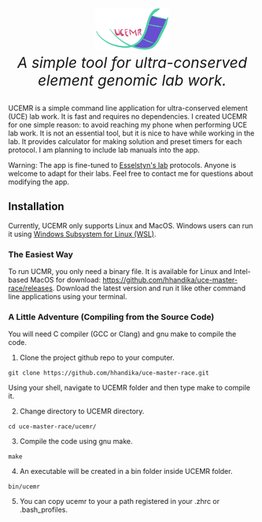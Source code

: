 <p align='center' style='font-size:30px;'>
<img src='static/ucmr-logo.png' width='150'>
<br>
<i>A simple tool for ultra-conserved element genomic lab work.</i>
</br>
</p>

UCEMR is a simple command line application for ultra-conserved element (UCE) lab work. It is fast and requires no dependencies. I created UCEMR for one simple reason: to avoid reaching my phone when performing UCE lab work. It is not an essential tool, but it is nice to have while working in the lab. It provides calculator for making solution and preset timers for each protocol. I am planning to include lab manuals into the app. 

Warning: The app is fine-tuned to <a href= 'https://esselstyn.github.io/'>Esselstyn's lab</a> protocols. Anyone is welcome to adapt for their labs. Feel free to contact me for questions about modifying the app.

## Installation
Currently, UCEMR only supports Linux and MacOS. Windows users can run it using <a href= 'https://docs.microsoft.com/en-us/windows/wsl/install-win10'>Windows Subsystem for Linux (WSL)</a>. 

### The Easiest Way
To run UCMR, you only need a binary file. It is available for Linux and Intel-based MacOS for download: https://github.com/hhandika/uce-master-race/releases. Download the latest version and run it like other command line applications using your terminal. 

### A Little Adventure (Compiling from the Source Code)

You will need C compiler (GCC or Clang) and gnu make to compile the code. 

1. Clone the project github repo to your computer.

```
git clone https://github.com/hhandika/uce-master-race.git
```

Using your shell, navigate to UCEMR folder and then type make to compile it.

2. Change directory to UCEMR directory.

```
cd uce-master-race/ucemr/
```
3. Compile the code using gnu make.

```
make
```
4. An executable will be created in a bin folder inside UCEMR folder.
```
bin/ucemr
```
5. You can copy ucemr to your a path registered in your .zhrc or .bash_profiles.

